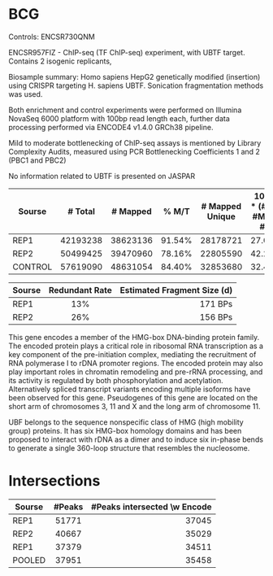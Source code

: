 # BCG
Controls: ENCSR730QNM

ENCSR957FIZ - ChIP-seq (TF ChIP-seq) experiment, with UBTF target.
Contains 2 isogenic replicants,  

Biosample summary: Homo sapiens HepG2 genetically modified (insertion) using CRISPR targeting H. sapiens UBTF. Sonication fragmentation methods was used.  

Both enrichment and control experiments were performed on Illumina NovaSeq 6000 platform with 100bp read length each, further data processing performed via ENCODE4 v1.4.0 GRCh38 pipeline.

Mild to moderate bottlenecking of ChIP-seq assays is mentioned by Library Complexity Audits, measured using PCR Bottlenecking Coefficients 1 and 2 (PBC1 and PBC2)

No information related to UBTF is presented on JASPAR

| Sourse   |      # Total  |  # Mapped     |   % M/T       |    # Mapped Unique | 100% * (#M - #MU) / #M |   PBC1        |   PBC2       |
|----------|:-------------:|:-------------:|:-------------:|:------------------:|:----------------------:|:-------------:|-------------:|
| REP1     |  42193238     | 38623136      | 91.54%        |    28178721        |  27.04%                |   PBC1        |   PBC2       |
| REP2     |    50499425   |   39470960    | 78.16%        |    22805590        |  42.22%                |   PBC1        |   PBC2       |
| CONTROL  |    57619090   |   48631054    | 84.40%        |    32853680        |  32.44%                |   PBC1        |   PBC2       |

| Sourse   | Redundant Rate   |  Estimated Fragment Size (d) |
|----------|:----------------:|-----------------------------:|
| REP1     |  13%             |  171 BPs                     | 
| REP2     |  26%             |  156 BPs                     |

This gene encodes a member of the HMG-box DNA-binding protein family. The encoded protein plays a critical role in ribosomal RNA transcription as a key component of the pre-initiation complex, mediating the recruitment of RNA polymerase I to rDNA promoter regions. The encoded protein may also play important roles in chromatin remodeling and pre-rRNA processing, and its activity is regulated by both phosphorylation and acetylation. Alternatively spliced transcript variants encoding multiple isoforms have been observed for this gene. Pseudogenes of this gene are located on the short arm of chromosomes 3, 11 and X and the long arm of chromosome 11.

UBF belongs to the sequence nonspecific class of HMG (high mobility group) proteins. It has six HMG-box homology domains and has been proposed to interact with rDNA as a dimer and to induce six in-phase bends to generate a single 360-loop structure that resembles the nucleosome.

# Intersections

| Sourse   |  #Peaks       | #Peaks intersected \w Encode |
|----------|:-------------:|-----------------------------:|
| REP1     |   51771       |         37045            | 
| REP2     |   40667       |         35029            |
| REP1     |   37379       |         34511            |
| POOLED   |   37951       |         35458            |

